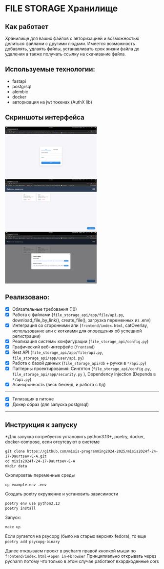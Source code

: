 # FILE STORAGE Хранилище

## Как работает
Хранилище для ваших файлов с авторизацией и возможностью делиться файлами с другими людьми. Имеется возможность добавлять, удлаять файлы, устанавливать срок жизни файла до удаления а также получать ссылку на скачивание файла.

## Используемые технологии:
- fastapi
- postgrsql
- alembic 
- docker
- авторизация на jwt токенах (AuthX lib)

## Скриншоты интерфейса

<img src="readme_img/img.png" width="300" alt="Интерфейс приложения">
<img src="readme_img/img2.png" width="300" alt="Загрузка файлов">
<img src="readme_img/img3.png" width="300" alt="Управление файлами">

## Реализовано:

- [x] Обязательные требования (10)
- [x] Работа с файлами (`file_storage_api/app/file/api.py`, download_file_by_link(), create_file(), загрузка переменных из .env)
- [x] Интеграция со сторонними апи (`frontend/index.html`, catOverlay, использование апи с коткиами для оповещения об успешной регистрации)
- [x] Реализация системы конфигурации (`file_storage_api/config.py`)
- [x] Графический веб-интерфейс (`frontend`)
- [x] Rest API (`file_storage_api/app/file/api.py`, `file_storage_api/app/user/api.py`)
- [x] Работа с базой данных (`file_storage_api/db` + ручки в `*/api.py`)
- [x] Паттерны проектирования: Синглтон (`file_storage_api/config.py`, `file_storage_api/app/security.py` ), Dependency injection (Depends в `*/api.py`)
- [x] Асинхронность (весь бекенд, и работа с бд)  

--------------------------------------------------------------
- [x] Типизация в питоне
- [x] Докер образ (для запуска postgrsql)
-------------------------------------------------------------


## Инструкция к запуску 
*Для запуска потребуется установить python3.13+, poetry, docker, docker-compose, если отсутсвуют в системе
```
git clone https://github.com/misis-programming2024-2025/misis2024f-24-17-Daurtsev-E-A.git
cd misis2024f-24-17-Daurtsev-E-A
mkdir data
```  

Скопировтаь переменные среды
```commandline
cp example.env .env
```
Создать poetry окружение и установить зависимости
```commandline
poetry env use python3.13
poetry install
```
Запуск:
```
make up
```
Если ругается на psycopg (было на старых версиях fedora), то еще `poetry add psycopg-binary`

Далее открываем проект в pycharm правой кнопкой мыши по `frontend/index.html`->`open in`->`browser`
Принципиально открывать через pycharm потому что только в этом случае работают вхардкоденные cors











